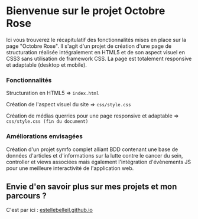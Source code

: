 # Bienvenue sur le projet Octobre Rose

Ici vous trouverez le récapitulatif des fonctionnalités mises en place sur la page "Octobre Rose". Il s'agit d'un projet de création d'une page de structuration réalisée intégralement en HTML5 et de son aspect visuel en CSS3 sans utilisation de framework CSS. La page est totalement responsive et adaptable (desktop et mobile).

### Fonctionnalités 

Structuration en HTML5 => ```index.html```

Création de l'aspect visuel du site  => ```css/style.css```

Création de médias querries pour une page responsive et adaptable => ```css/style.css (fin du document)```

### Améliorations envisagées

Création d'un projet symfo complet alliant BDD contenant une base de données d'articles et d'informations sur la lutte contre le cancer du sein, controller et views associées mais également l'intégration d'évènements JS pour une meilleure interactivité de l'application web.

## Envie d'en savoir plus sur mes projets et mon parcours ?

C'est par ici : [estellebelleil.github.io](https://estellebelleil.github.io " Portfolio - Estelle Belleil ")